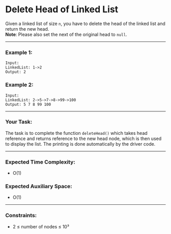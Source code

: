 # Delete Head of Linked List

Given a linked list of size `n`, you have to delete the head of the linked list and return the new head.  
**Note**: Please also set the next of the original head to `null`.

---

### Example 1:
```
Input:
LinkedList: 1->2
Output: 2
```

### Example 2:
```
Input:
LinkedList: 2->5->7->8->99->100
Output: 5 7 8 99 100
```

---

### Your Task:
The task is to complete the function `deleteHead()` which takes head reference and returns reference to the new head node, which is then used to display the list. The printing is done automatically by the driver code.

---

### Expected Time Complexity:
- O(1)

### Expected Auxiliary Space:
- O(1)

---

### Constraints:
- 2 ≤ number of nodes ≤ 10³
